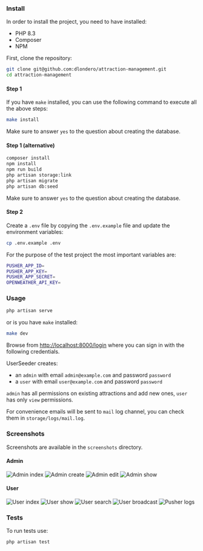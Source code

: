 ### Install

In order to install the project, you need to have installed:
- PHP 8.3
- Composer
- NPM

First, clone the repository:

```bash
git clone git@github.com:dlondero/attraction-management.git
cd attraction-management
```

#### Step 1

If you have `make` installed, you can use the following command to execute all the above steps:

```bash
make install
```

Make sure to answer `yes` to the question about creating the database.

#### Step 1 (alternative)

```bash
composer install
npm install
npm run build
php artisan storage:link
php artisan migrate
php artisan db:seed
```

Make sure to answer `yes` to the question about creating the database.

#### Step 2

Create a `.env` file by copying the `.env.example` file and update the environment variables:

```bash
cp .env.example .env
```

For the purpose of the test project the most important variables are:

```bash
PUSHER_APP_ID=
PUSHER_APP_KEY=
PUSHER_APP_SECRET=
OPENWEATHER_API_KEY=
```

### Usage

```bash
php artisan serve
```

or is you have `make` installed:

```bash
make dev
````

Browse from [http://localhost:8000/login](http://localhost:8000/login) where you can sign in with the following credentials.

UserSeeder creates:
- an `admin` with email `admin@example.com` and password `password`
- a `user` with email `user@example.com` and password `password`

`admin` has all permissions on existing attractions and add new ones, `user` has only `view` permissions.

For convenience emails will be sent to `mail` log channel, you can check them in `storage/logs/mail.log`.

### Screenshots

Screenshots are available in the `screenshots` directory.

#### Admin
![Admin index](screenshots/admin-index.png)
![Admin create](screenshots/admin-create.png)
![Admin edit](screenshots/admin-edit.png)
![Admin show](screenshots/admin-show.png)

#### User
![User index](screenshots/user-index.png)
![User show](screenshots/user-show.png)
![User search](screenshots/user-search.png)
![User broadcast](screenshots/user-broadcast.png)
![Pusher logs](screenshots/pusher-logs.png)

### Tests

To run tests use:

```bash
php artisan test
```
